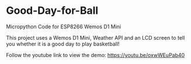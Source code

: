 # Good-Day-for-Ball
Micropython Code for ESP8266 Wemos D1 Mini

This project uses a Wemos D1 Mini, Weather API and an LCD screen to tell you whether it is a good day to play basketball!

Follow the youtube link to view the demo: https://youtu.be/oxwWEuPab40
